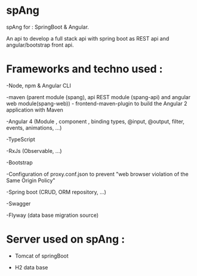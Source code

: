 # spAng
spAng for : SpringBoot & Angular.

An api to develop a full stack api with spring boot as REST api and angular/bootstrap front api. 



# Frameworks and techno used :
-Node, npm & Angular CLI

-maven (parent module (spang), api REST module (spang-api) and angular web module(spang-web)) -  frontend-maven-plugin to build the Angular 2 application with Maven

-Angular 4 (Module , component , binding types, @input, @output, filter, events, animations,  ...)

-TypeScript

-RxJs (Observable, ...)

-Bootstrap 

-Configuration of proxy.conf.json to prevent "web browser violation of the Same Origin Policy"

-Spring boot (CRUD, ORM repository, ...)

-Swagger

-Flyway (data base migration source)



# Server used on spAng :
- Tomcat of springBoot

- H2 data base


